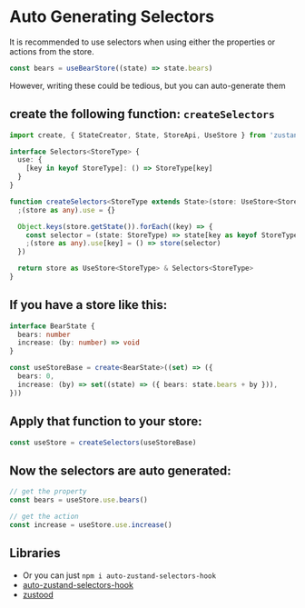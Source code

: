 # Auto Generating Selectors

It is recommended to use selectors when using either the properties or actions from the store.

```javascript
const bears = useBearStore((state) => state.bears)
```

However, writing these could be tedious, but you can auto-generate them

## create the following function: `createSelectors`

```typescript
import create, { StateCreator, State, StoreApi, UseStore } from 'zustand'

interface Selectors<StoreType> {
  use: {
    [key in keyof StoreType]: () => StoreType[key]
  }
}

function createSelectors<StoreType extends State>(store: UseStore<StoreType>) {
  ;(store as any).use = {}

  Object.keys(store.getState()).forEach((key) => {
    const selector = (state: StoreType) => state[key as keyof StoreType]
    ;(store as any).use[key] = () => store(selector)
  })

  return store as UseStore<StoreType> & Selectors<StoreType>
}
```

## If you have a store like this:

```typescript
interface BearState {
  bears: number
  increase: (by: number) => void
}

const useStoreBase = create<BearState>((set) => ({
  bears: 0,
  increase: (by) => set((state) => ({ bears: state.bears + by })),
}))
```

## Apply that function to your store:

```typescript
const useStore = createSelectors(useStoreBase)
```

## Now the selectors are auto generated:

```typescript
// get the property
const bears = useStore.use.bears()

// get the action
const increase = useStore.use.increase()
```

## Libraries

- Or you can just `npm i auto-zustand-selectors-hook`
- [auto-zustand-selectors-hook](https://github.com/Albert-Gao/auto-zustand-selectors-hook)
- [zustood](https://github.com/udecode/zustood)
